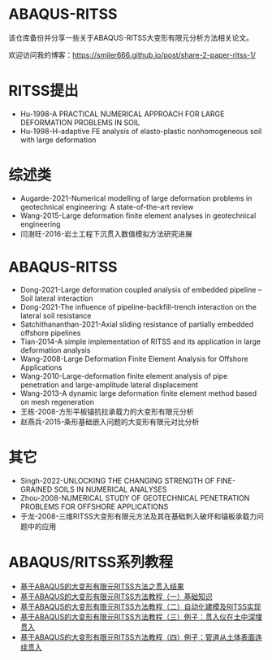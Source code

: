 # ABAQUS-RITSS
该仓库备份并分享一些关于ABAQUS-RITSS大变形有限元分析方法相关论文。

欢迎访问我的博客：https://smiler666.github.io/post/share-2-paper-ritss-1/

# RITSS提出

- Hu-1998-A PRACTICAL NUMERICAL APPROACH FOR LARGE DEFORMATION PROBLEMS IN SOIL
- Hu-1998-H-adaptive FE analysis of elasto-plastic nonhomogeneous soil with large deformation

# 综述类

- Augarde-2021-Numerical modelling of large deformation problems in geotechnical engineering: A state-of-the-art review
- Wang-2015-Large deformation finite element analyses in geotechnical engineering
- 闫澍旺-2016-岩土工程下沉贯入数值模拟方法研究进展

# ABAQUS-RITSS

- Dong-2021-Large deformation coupled analysis of embedded pipeline – Soil lateral interaction
- Dong-2021-The influence of pipeline-backfill-trench interaction on the lateral soil resistance
- Satchithananthan-2021-Axial sliding resistance of partially embedded offshore pipelines
- Tian-2014-A simple implementation of RITSS and its application in large deformation analysis
- Wang-2008-Large Deformation Finite Element Analysis for Offshore Applications
- Wang-2010-Large-deformation finite element analysis of pipe penetration and large-amplitude lateral displacement
- Wang-2013-A dynamic large deformation finite element method based on mesh regeneration
- 王栋-2008-方形平板锚抗拉承载力的大变形有限元分析
- 赵燕兵-2015-条形基础嵌入问题的大变形有限元对比分析

# 其它

- Singh-2022-UNLOCKING THE CHANGING STRENGTH OF FINE-GRAINED SOILS IN NUMERICAL ANALYSES
- Zhou-2008-NUMERICAL STUDY OF GEOTECHNICAL PENETRATION PROBLEMS FOR OFFSHORE APPLICATIONS
- 于龙-2008-三维RITSS大变形有限元方法及其在基础刺入破坏和锚板承载力问题中的应用

# ABAQUS/RITSS系列教程

- [基于ABAQUS的大变形有限元RITSS方法之贯入结果](https://smiler666.github.io/post/abaqus-1-ritss-1/)
- [基于ABAQUS的大变形有限元RITSS方法教程（一）基础知识](https://smiler666.github.io/post/abaqus-1-ritss-01/)
- [基于ABAQUS的大变形有限元RITSS方法教程（二）自动化建模及RITSS实现](https://smiler666.github.io/post/abaqus-1-ritss-02/)
- [基于ABAQUS的大变形有限元RITSS方法教程（三）例子：贯入仪在土中深埋贯入](https://smiler666.github.io/post/abaqus-1-ritss-03/)
- [基于ABAQUS的大变形有限元RITSS方法教程（四）例子：管道从土体表面连续贯入](https://smiler666.github.io/post/abaqus-1-ritss-04/)
